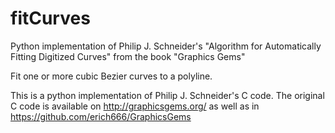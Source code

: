 fitCurves
=========

Python implementation of Philip J. Schneider's "Algorithm for Automatically Fitting Digitized Curves" from the book "Graphics Gems"

Fit one or more cubic Bezier curves to a polyline.

This is a python implementation of Philip J. Schneider's C code. The original C code is available on http://graphicsgems.org/ as well as in https://github.com/erich666/GraphicsGems



